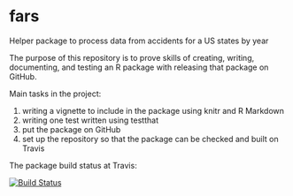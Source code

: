 # fars
Helper package to process data from accidents for a US states by year

The purpose of this repository is to prove skills of creating, writing, 
documenting, and testing an R package with releasing that package on GitHub. 

Main tasks in the project:

1. writing a vignette to include in the package using knitr and R Markdown
2. writing  one test written using testthat
3. put the package on GitHub
4. set up the repository so that the package can be checked and built on Travis

The package build status at Travis: 

[![Build Status](https://travis-ci.org/cogitoergoread/fars.svg?branch=master)](https://travis-ci.org/cogitoergoread/fars)
